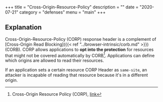 +++
title = "Cross-Origin-Resource-Policy"
description = ""
date = "2020-07-21"
category = "defenses"
menu = "main"
+++


## Explanation

Cross-Origin-Resource-Policy (CORP) response header is a complement of [Cross-Origin Read Blocking]({{< ref "../browser-intrinsic/corb.md" >}}) (CORB). CORP allows applications to **opt into the protection** for resources that might not be covered automatically by CORB[^1]. Applications can define which origins are allowed to read their resources.

If an application sets a certain resource CORP Header as `same-site`, an attacker is incapable of reading that resource because it's in a different origin.

[^1]: Cross-Origin Resource Policy (CORP), [link](https://developer.mozilla.org/en-US/docs/Web/HTTP/Cross-Origin_Resource_Policy_(CORP))
